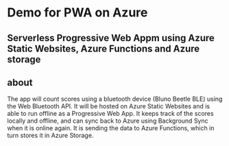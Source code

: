 # Demo for PWA on Azure

## Serverless Progressive Web Appm using Azure Static Websites, Azure Functions and Azure storage

## about

The app will count scores using a bluetooth device (Bluno Beetle BLE) using the Web Bluetooth API. It will be hosted on Azure Static Websites and is able to run offline as a Progressive Web App. It keeps track of the scores locally and offline, and can sync back to Azure using Background Sync when it is online again. It is sending the data to Azure Functions, which in turn stores it in Azure Storage.